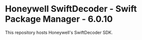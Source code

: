 # Honeywell SwiftDecoder - Swift Package Manager - 6.0.10

This repository hosts Honeywell's SwiftDecoder SDK.
